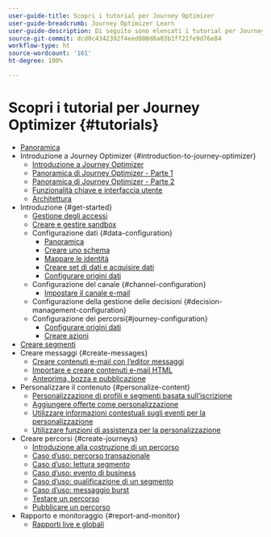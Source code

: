 ```yaml
---
user-guide-title: Scopri i tutorial per Journey Optimizer
user-guide-breadcrumb: Journey Optimizer Learn
user-guide-description: Di seguito sono elencati i tutorial per Journey Optimizer.
source-git-commit: dcd0c4342392f4eed800d8a03b1ff21fe9d76e84
workflow-type: ht
source-wordcount: '161'
ht-degree: 100%

---
```



# Scopri i tutorial per Journey Optimizer {#tutorials}

+ [Panoramica](/help/overview.md)
+ Introduzione a Journey Optimizer {#introduction-to-journey-optimizer}
   + [Introduzione a Journey Optimizer](/help/introduction/introduction.md)
   + [Panoramica di Journey Optimizer - Parte 1](/help/introduction/journey-optimizer-overview-part-1.md)
   + [Panoramica di Journey Optimizer - Parte 2](/help/introduction/journey-optimizer-overview-part-2.md)
   + [Funzionalità chiave e interfaccia utente](/help/introduction/key-capabilities-and-user-interface.md)
   + [Architettura](/help/introduction/architecture.md)
+ Introduzione {#get-started}
   + [Gestione degli accessi](/help/set-up-access/access-management.md)
   + [Creare e gestire sandbox](/help/set-up-access/create-and-manage-sandboxes.md)
   + Configurazione dati {#data-configuration}
      + [Panoramica](/help/set-up-data/set-up-data-overview.md)
      + [Creare uno schema](/help/set-up-data/create-schema.md)
      + [Mappare le identità](/help/set-up-data/map-identities.md)
      + [Creare set di dati e acquisire dati](/help/set-up-data/create-datasets-and-ingest-data.md)
      + [Configurare origini dati](/help/set-up-data/configure-data-sources.md)
   + Configurazione del canale {#channel-configuration}
      + [Impostare il canale e-mail](/help/set-up-email-channel/set-up-email-channel.md)
   + Configurazione della gestione delle decisioni {#decision-management-configuration}
   + Configurazione dei percorsi{#journey-configuration}
      + [Configurare origini dati](/help/set-up-journeys/configure-data-sources.md)
      + [Creare azioni](/help/set-up-journeys/create-actions.md)
+ [Creare segmenti](/help/set-up-resources/create-segments.md)
+ Creare messaggi {#create-messages}
   + [Creare contenuti e-mail con l’editor messaggi](/help/create-messages/create-email-content-with-the-message-editor.md)
   + [Importare e creare contenuti e-mail HTML](/help/create-messages/import-and-author-html-email-content.md)
   + [Anteprima, bozza e pubblicazione](/help/create-messages/preview-proof-and-publish.md)
+ Personalizzare il contenuto {#personalize-content}
   + [Personalizzazione di profili e segmenti basata sull’iscrizione](/help/personalize-content/profile-and-segment-membership-based-personalization.md)
   + [Aggiungere offerte come personalizzazione](/help/personalize-content/add-offer-decisioning-to-messages.md)
   + [Utilizzare informazioni contestuali sugli eventi per la personalizzazione](/help/personalize-content/use-contextual-event-information-for-personalization.md)
   + [Utilizzare funzioni di assistenza per la personalizzazione](/help/personalize-content/use-helper-functions-for-personalization.md)
+ Creare percorsi {#create-journeys}
   + [Introduzione alla costruzione di un percorso](/help/create-journeys/introduction-to-building-a-journey.md)
   + [Caso d’uso: percorso transazionale](/help/create-journeys/use-case-transactional-journey.md)
   + [Caso d’uso: lettura segmento](/help/create-journeys/use-case-read-segment.md)
   + [Caso d’uso: evento di business](/help/create-journeys/use-case-business-event.md)
   + [Caso d’uso: qualificazione di un segmento](/help/create-journeys/use-case-read-segment-qualification.md)
   + [Caso d’uso: messaggio burst](/help/create-journeys/use-case-read-burst-message.md)
   + [Testare un percorso](/help/create-journeys/test-a-journey.md)
   + [Pubblicare un percorso](/help/create-journeys/publish-a-journey.md)
+ Rapporto e monitoraggio {#report-and-monitor}
   + [Rapporti live e globali](/help/report-and-monitor/live-and-global-reports.md)
